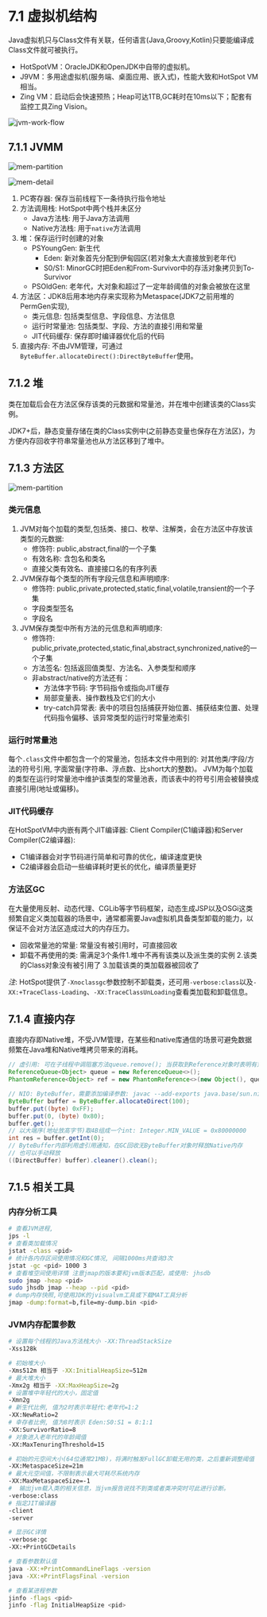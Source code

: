 # 7.1 虚拟机结构

Java虚拟机只与Class文件有关联，任何语言(Java,Groovy,Kotlin)只要能编译成Class文件就可被执行。

- HotSpotVM：OracleJDK和OpenJDK中自带的虚拟机。
- J9VM：多用途虚拟机(服务端、桌面应用、嵌入式)，性能大致和HotSpot VM相当。
- Zing VM：启动后会快速预热；Heap可达1TB,GC耗时在10ms以下；配套有监控工具Zing Vision。

![jvm-work-flow](../.asset/jvm-work-flow.png)

## 7.1.1 JVMM
![mem-partition](../.asset/mem-partition.jpeg)

![mem-detail](../.asset/mem-detail.png)


1. PC寄存器: 保存当前线程下一条待执行指令地址
2. 方法调用栈: HotSpot中两个栈并未区分
   - Java方法栈: 用于Java方法调用
   - Native方法栈: 用于`native`方法调用
3. 堆：保存运行时创建的对象
   - PSYoungGen: 新生代
      - Eden: 新对象首先分配到伊甸园区(若对象太大直接放到老年代)
      - S0/S1: MinorGC时把Eden和From-Survivor中的存活对象拷贝到To-Survivor
   - PSOldGen: 老年代，大对象和超过了一定年龄阈值的对象会被放在这里
4. 方法区：JDK8后用本地内存来实现称为Metaspace(JDK7之前用堆的PermGen实现),
   - 类元信息: 包括类型信息、字段信息、方法信息
   - 运行时常量池: 包括类型、字段、方法的直接引用和常量
   - JIT代码缓存: 保存即时编译器优化后的代码
5. 直接内存: 不由JVM管理，可通过`ByteBuffer.allocateDirect():DirectByteBuffer`使用。


## 7.1.2 堆
类在加载后会在方法区保存该类的元数据和常量池，并在堆中创建该类的Class实例。

JDK7+后，静态变量存储在类的Class实例中(之前静态变量也保存在方法区)，为方便内存回收字符串常量池也从方法区移到了堆中。


## 7.1.3 方法区

![mem-partition](../.asset/mem-method-area.png)

### 类元信息
1. JVM对每个加载的类型,包括类、接口、枚举、注解类，会在方法区中存放该类型的元数据: 
   - 修饰符: public,abstract,final的一个子集
   - 有效名称: 含包名和类名
   - 直接父类有效名、直接接口名的有序列表
2. JVM保存每个类型的所有字段元信息和声明顺序:
   - 修饰符: public,private,protected,static,final,volatile,transient的一个子集
   - 字段类型签名
   - 字段名
3. JVM保存类型中所有方法的元信息和声明顺序:
   - 修饰符: public,private,protected,static,final,abstract,synchronized,native的一个子集
   - 方法签名: 包括返回值类型、方法名、入参类型和顺序
   - 非abstract/native的方法还有：
      - 方法体字节码: 字节码指令或指向JIT缓存
      - 局部变量表、操作数栈及它们的大小
      - try-catch异常表: 表中的项目包括捕获开始位置、捕获结束位置、处理代码指令偏移、该异常类型的运行时常量池索引

### 运行时常量池
每个`.class`文件中都包含一个的常量池，包括本文件中用到的: 对其他类/字段/方法的符号引用, 字面常量(字符串、浮点数、比short大的整数)。
JVM为每个加载的类型在运行时常量池中维护该类型的常量池表，而该表中的符号引用会被替换成直接引用(地址或偏移)。


### JIT代码缓存
在HotSpotVM中内嵌有两个JIT编译器: Client Compiler(C1编译器)和Server Compiler(C2编译器):
- C1编译器会对字节码进行简单和可靠的优化，编译速度更快
- C2编译器会启动一些编译耗时更长的优化，编译质量更好


### 方法区GC
在大量使用反射、动态代理、CGLib等字节码框架，动态生成JSP以及OSGi这类频繁自定义类加载器的场景中，通常都需要Java虚拟机具备类型卸载的能力，以保证不会对方法区造成过大的内存压力。
- 回收常量池的常量: 常量没有被引用时，可直接回收
- 卸载不再使用的类: 需满足3个条件1.堆中不再有该类以及派生类的实例 2.该类的Class对象没有被引用了 3.加载该类的类加载器被回收了

*注*: HotSpot提供了`-Xnoclassgc`参数控制不卸载类，还可用`-verbose:class`以及`-XX:+TraceClass-Loading`、`-XX:TraceClassUnLoading`查看类加载和卸载信息。

## 7.1.4 直接内存
直接内存即Native堆，不受JVM管理，在某些和native库通信的场景可避免数据频繁在Java堆和Native堆拷贝带来的消耗。

```java
// 虚引用: 可在子线程中调阻塞方法queue.remove(); 当获取到Reference对象时表明有对象被回收了
ReferenceQueue<Object> queue = new ReferenceQueue<>();
PhantomReference<Object> ref = new PhantomReference<>(new Object(), queue);

// NIO: ByteBuffer，需要添加编译参数: javac --add-exports java.base/sun.nio.ch=ALL-UNNAMED
ByteBuffer buffer = ByteBuffer.allocateDirect(100);
buffer.put((byte) 0xFF);
buffer.put(0, (byte) 0x80);
buffer.get();
// 以大端序(地址放高字节)取4B组成一个int: Integer.MIN_VALUE = 0x80000000
int res = buffer.getInt(0);
// ByteBuffer内部利用虚引用通知，在GC回收无ByteBuffer对象时释放Native内存
// 也可以手动释放
((DirectBuffer) buffer).cleaner().clean();
```


## 7.1.5 相关工具
### 内存分析工具
```bash
# 查看JVM进程, 
jps -l
# 查看类加载情况
jstat -class <pid>
# 统计各内存区间使用情况和GC情况, 间隔1000ms共查询3次
jstat -gc <pid> 1000 3
# 查看堆空间使用详情 注意jmap的版本要和jvm版本匹配，或使用: jhsdb
sudo jmap -heap <pid>
sudo jhsdb jmap --heap --pid <pid>
# dump内存快照,可使用JDK的jvisualvm工具或下载MAT工具分析
jmap -dump:format=b,file=my-dump.bin <pid>

```

### JVM内存配置参数
```bash
# 设置每个线程的Java方法栈大小 -XX:ThreadStackSize
-Xss128k

# 初始堆大小
-Xms512m 相当于 -XX:InitialHeapSize=512m
# 最大堆大小
-Xmx2g 相当于 -XX:MaxHeapSize=2g
# 设置堆中年轻代的大小，固定值
-Xmn2g
# 新生代比例, 值为2时表示年轻代:老年代=1:2
-XX:NewRatio=2
# 幸存者比例, 值为8时表示 Eden:S0:S1 = 8:1:1
-XX:SurvivorRatio=8
# 对象进入老年代的年龄阈值
-XX:MaxTenuringThreshold=15

# 初始的元空间大小(64位通常21MB)，将满时触发FullGC卸载无用的类，之后重新调整阈值
-XX:MetaspaceSize=21m 
# 最大元空间值，不限制表示最大可耗尽系统内存
-XX:MaxMetaspaceSize=-1 
#  输出jvm载入类的相关信息，当jvm报告说找不到类或者类冲突时可此进行诊断。
-verbose:class
# 指定JIT编译器
-client
-server

# 显示GC详情
-verbose:gc
-XX:+PrintGCDetails

# 查看参数默认值
java -XX:+PrintCommandLineFlags -version
java -XX:+PrintFlagsFinal -version

# 查看某进程参数
jinfo -flags <pid>
jinfo -flag InitialHeapSize <pid>
```


